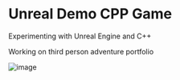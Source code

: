# Unreal Demo CPP Game
Experimenting with Unreal Engine and C++

Working on third person adventure portfolio

![image](https://user-images.githubusercontent.com/65513534/158961600-a4f7856c-0bec-4981-afd4-539fbe940747.png)

